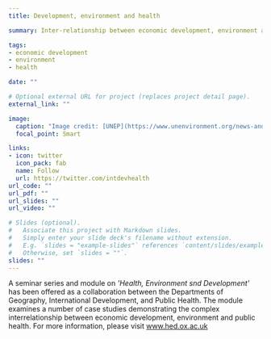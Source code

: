 ```yaml
---
title: Development, environment and health

summary: Inter-relationship between economic development, environment and public health. 

tags:
- economic development
- environment
- health

date: ""

# Optional external URL for project (replaces project detail page).
external_link: ""

image:
  caption: "Image credit: [UNEP](https://www.unenvironment.org/news-and-stories/press-release/human-health-dire-straits-if-urgent-actions-are-not-made-protect)"
  focal_point: Smart

links:
- icon: twitter
  icon_pack: fab
  name: Follow
  url: https://twitter.com/intdevhealth
url_code: ""
url_pdf: ""
url_slides: ""
url_video: ""

# Slides (optional).
#   Associate this project with Markdown slides.
#   Simply enter your slide deck's filename without extension.
#   E.g. `slides = "example-slides"` references `content/slides/example-slides.md`.
#   Otherwise, set `slides = ""`.
slides: ""
---
```


A seminar series and module on *'Health, Environment snd Development'* has been offered as a collaboration between the Departments of Geography, International Development, and Public Health. The module examines a number of case studies demonstrating the complex interrelationship between economic development, environment and public health.  For more information, please visit www.hed.ox.ac.uk